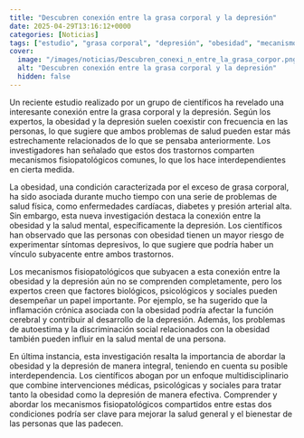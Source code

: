 ```yaml
---
title: "Descubren conexión entre la grasa corporal y la depresión"
date: 2025-04-29T13:16:12+0000
categories: [Noticias]
tags: ["estudio", "grasa corporal", "depresión", "obesidad", "mecanismos fisiopatológicos", "salud mental", "conexión."]
cover:
  image: "/images/noticias/Descubren_conexi_n_entre_la_grasa_corpor.png"
  alt: "Descubren conexión entre la grasa corporal y la depresión"
  hidden: false
---
```


Un reciente estudio realizado por un grupo de científicos ha revelado una interesante conexión entre la grasa corporal y la depresión. Según los expertos, la obesidad y la depresión suelen coexistir con frecuencia en las personas, lo que sugiere que ambos problemas de salud pueden estar más estrechamente relacionados de lo que se pensaba anteriormente. Los investigadores han señalado que estos dos trastornos comparten mecanismos fisiopatológicos comunes, lo que los hace interdependientes en cierta medida.

La obesidad, una condición caracterizada por el exceso de grasa corporal, ha sido asociada durante mucho tiempo con una serie de problemas de salud física, como enfermedades cardíacas, diabetes y presión arterial alta. Sin embargo, esta nueva investigación destaca la conexión entre la obesidad y la salud mental, específicamente la depresión. Los científicos han observado que las personas con obesidad tienen un mayor riesgo de experimentar síntomas depresivos, lo que sugiere que podría haber un vínculo subyacente entre ambos trastornos.

Los mecanismos fisiopatológicos que subyacen a esta conexión entre la obesidad y la depresión aún no se comprenden completamente, pero los expertos creen que factores biológicos, psicológicos y sociales pueden desempeñar un papel importante. Por ejemplo, se ha sugerido que la inflamación crónica asociada con la obesidad podría afectar la función cerebral y contribuir al desarrollo de la depresión. Además, los problemas de autoestima y la discriminación social relacionados con la obesidad también pueden influir en la salud mental de una persona.

En última instancia, esta investigación resalta la importancia de abordar la obesidad y la depresión de manera integral, teniendo en cuenta su posible interdependencia. Los científicos abogan por un enfoque multidisciplinario que combine intervenciones médicas, psicológicas y sociales para tratar tanto la obesidad como la depresión de manera efectiva. Comprender y abordar los mecanismos fisiopatológicos compartidos entre estas dos condiciones podría ser clave para mejorar la salud general y el bienestar de las personas que las padecen.
